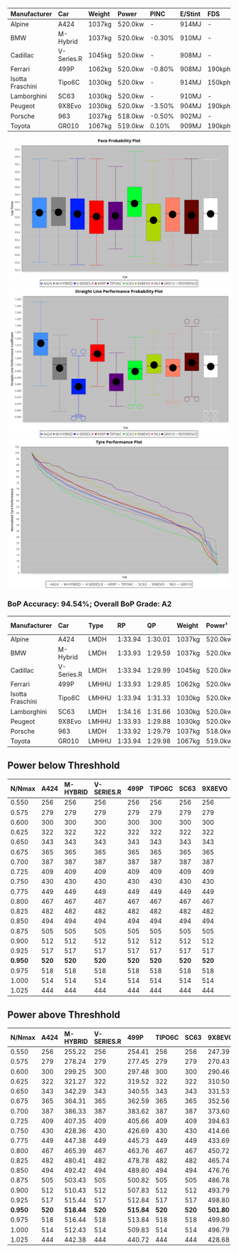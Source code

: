 | Manufacturer     | Car        | Weight | Power   | PINC    | E/Stint | FDS     |
|:-|:-|:-|:-|:-|:-|:-|
| Alpine           | A424       | 1037kg | 520.0kw |    -    | 914MJ   |    -    |
| BMW              | M-Hybrid   | 1037kg | 520.0kw | -0.30%  | 910MJ   |    -    |
| Cadillac         | V-Series.R | 1045kg | 520.0kw |    -    | 908MJ   |    -    |
| Ferrari          | 499P       | 1062kg | 520.0kw | -0.80%  | 908MJ   | 190kph  |
| Isotta Fraschini | Tipo6C     | 1030kg | 520.0kw |    -    | 914MJ   | 150kph  |
| Lamborghini      | SC63       | 1030kg | 520.0kw |    -    | 910MJ   |    -    |
| Peugeot          | 9X8Evo     | 1030kg | 520.0kw | -3.50%  | 904MJ   | 190kph  |
| Porsche          | 963        | 1037kg | 518.0kw | -0.50%  | 902MJ   |    -    |
| Toyota           | GR010      | 1067kg | 519.0kw | 0.10%   | 909MJ   | 190kph  |

![PACECHART](./IMG/AUTO.png)
![STRAIGHTLINEPERFORMANCECHART](./IMG/AUTO_sp.png)
![TYREPERFORMANCECHART](./IMG/AUTO_tw.png)

### BoP Accuracy: 94.54%; Overall BoP Grade: A2
| Manufacturer     | Car        | Type  | RP      | QP      | Weight | Power¹  | Threshhold | PINC    | Power²   | E/Stint | AVG Vmax  | FDS     | RDLC | L/Stint | BOP-Grade | Model Accuracy | Model Points | Match%  | SimDiff |
|:-|:-|:-|:-|:-|:-|:-|:-|:-|:-|:-|:-|:-|:-|:-|:-|:-|:-|:-|:-|
| Alpine           | A424       | LMDH  | 1:33.94 | 1:30.01 | 1037kg | 520.0kw | 0.0kph     |    -    | 520.00kw |  914MJ  | 316.04kph |    -    | 1.02 | 36      | ~A1       | 86.43%         | 618          | 98.44%  | ±0.04s  |
| BMW              | M-Hybrid   | LMDH  | 1:33.93 | 1:29.59 | 1037kg | 520.0kw | 210.0kph   | -0.30%  | 518.40kw |  910MJ  | 312.89kph |    -    | 1.02 | 37      | +A2       | 93.77%         | 1672         | 92.68%  | ±0.11s  |
| Cadillac         | V-Series.R | LMDH  | 1:33.94 | 1:29.99 | 1045kg | 520.0kw | 210.0kph   |    -    | 520.00kw |  908MJ  | 309.20kph |    -    | 1.02 | 37      | ~A1       | 83.12%         | 1921         | 100.00% | ±0.48s  |
| Ferrari          | 499P       | LMHHU | 1:33.93 | 1:29.85 | 1062kg | 520.0kw | 210.0kph   | -0.80%  | 515.80kw |  908MJ  | 312.85kph | 190kph  | 1.02 | 37      | ~A1       | 69.49%         | 1950         | 100.00% | ±0.41s  |
| Isotta Fraschini | Tipo6C     | LMHHU | 1:33.94 | 1:31.33 | 1030kg | 520.0kw | 0.0kph     |    -    | 520.00kw |  914MJ  | 311.81kph | 150kph  | 1.08 | 37      | +C1       | 73.56%         | 64           | 75.39%  | ±0.30s  |
| Lamborghini      | SC63       | LMDH  | 1:34.16 | 1:31.66 | 1030kg | 520.0kw | 0.0kph     |    -    | 520.00kw |  910MJ  | 312.88kph |    -    | 1.05 | 36      | +B2       | 95.82%         | 459          | 84.29%  | ±0.08s  |
| Peugeot          | 9X8Evo     | LMHHU | 1:33.93 | 1:29.88 | 1030kg | 520.0kw | 210.0kph   | -3.50%  | 501.80kw |  904MJ  | 312.37kph | 190kph  | 1.02 | 37      | ~A1       | 66.97%         | 221          | 100.00% | ±0.46s  |
| Porsche          | 963        | LMDH  | 1:33.92 | 1:29.79 | 1037kg | 518.0kw | 210.0kph   | -0.50%  | 515.40kw |  902MJ  | 312.26kph |    -    | 1.02 | 37      | ~A1       | 81.02%         | 5243         | 100.00% | ±0.28s  |
| Toyota           | GR010      | LMHHU | 1:33.94 | 1:29.98 | 1067kg | 519.0kw | 210.0kph   | 0.10%   | 519.50kw |  909MJ  | 311.54kph | 190kph  | 1.02 | 37      | ~A1       | 73.70%         | 2701         | 100.00% | ±0.24s  |

## Power below Threshhold
| N/Nmax    | A424    | M-HYBRID | V-SERIES.R | 499P    | TIPO6C  | SC63    | 9X8EVO  | 963     | GR010   |
|:-|:-|:-|:-|:-|:-|:-|:-|:-|:-|
|  0.550    |  256    |  256     |  256       |  256    |  256    |  256    |  256    |  255    |  256    |
|  0.575    |  279    |  279     |  279       |  279    |  279    |  279    |  279    |  278    |  279    |
|  0.600    |  300    |  300     |  300       |  300    |  300    |  300    |  300    |  299    |  299    |
|  0.625    |  322    |  322     |  322       |  322    |  322    |  322    |  322    |  321    |  321    |
|  0.650    |  343    |  343     |  343       |  343    |  343    |  343    |  343    |  342    |  342    |
|  0.675    |  365    |  365     |  365       |  365    |  365    |  365    |  365    |  364    |  364    |
|  0.700    |  387    |  387     |  387       |  387    |  387    |  387    |  387    |  386    |  386    |
|  0.725    |  409    |  409     |  409       |  409    |  409    |  409    |  409    |  407    |  408    |
|  0.750    |  430    |  430     |  430       |  430    |  430    |  430    |  430    |  428    |  429    |
|  0.775    |  449    |  449     |  449       |  449    |  449    |  449    |  449    |  447    |  448    |
|  0.800    |  467    |  467     |  467       |  467    |  467    |  467    |  467    |  465    |  466    |
|  0.825    |  482    |  482     |  482       |  482    |  482    |  482    |  482    |  480    |  481    |
|  0.850    |  494    |  494     |  494       |  494    |  494    |  494    |  494    |  492    |  493    |
|  0.875    |  505    |  505     |  505       |  505    |  505    |  505    |  505    |  503    |  504    |
|  0.900    |  512    |  512     |  512       |  512    |  512    |  512    |  512    |  510    |  511    |
|  0.925    |  517    |  517     |  517       |  517    |  517    |  517    |  517    |  515    |  516    |
| **0.950** | **520** | **520**  | **520**    | **520** | **520** | **520** | **520** | **518** | **519** |
|  0.975    |  518    |  518     |  518       |  518    |  518    |  518    |  518    |  516    |  517    |
|  1.000    |  514    |  514     |  514       |  514    |  514    |  514    |  514    |  512    |  513    |
|  1.025    |  444    |  444     |  444       |  444    |  444    |  444    |  444    |  442    |  443    |

## Power above Threshhold
| N/Nmax    | A424    | M-HYBRID   | V-SERIES.R | 499P       | TIPO6C  | SC63    | 9X8EVO     | 963        | GR010      |
|:-|:-|:-|:-|:-|:-|:-|:-|:-|:-|
|  0.550    |  256    |  255.22    |  256       |  254.41    |  256    |  256    |  247.39    |  254.20    |  256.26    |
|  0.575    |  279    |  278.24    |  279       |  277.45    |  279    |  279    |  270.43    |  277.22    |  279.28    |
|  0.600    |  300    |  299.25    |  300       |  297.48    |  300    |  300    |  290.46    |  297.24    |  299.30    |
|  0.625    |  322    |  321.27    |  322       |  319.52    |  322    |  322    |  310.50    |  319.25    |  321.32    |
|  0.650    |  343    |  342.29    |  343       |  340.55    |  343    |  343    |  331.53    |  340.27    |  342.34    |
|  0.675    |  365    |  364.31    |  365       |  362.59    |  365    |  365    |  352.56    |  362.29    |  364.36    |
|  0.700    |  387    |  386.33    |  387       |  383.62    |  387    |  387    |  373.60    |  383.30    |  386.39    |
|  0.725    |  409    |  407.35    |  409       |  405.66    |  409    |  409    |  394.63    |  405.32    |  408.41    |
|  0.750    |  430    |  428.36    |  430       |  426.69    |  430    |  430    |  414.66    |  426.34    |  429.43    |
|  0.775    |  449    |  447.38    |  449       |  445.73    |  449    |  449    |  433.69    |  445.35    |  448.45    |
|  0.800    |  467    |  465.39    |  467       |  463.76    |  467    |  467    |  450.72    |  463.37    |  466.47    |
|  0.825    |  482    |  480.41    |  482       |  478.78    |  482    |  482    |  465.74    |  478.38    |  481.48    |
|  0.850    |  494    |  492.42    |  494       |  489.80    |  494    |  494    |  476.76    |  489.39    |  493.49    |
|  0.875    |  505    |  503.43    |  505       |  500.82    |  505    |  505    |  486.78    |  500.40    |  504.50    |
|  0.900    |  512    |  510.43    |  512       |  507.83    |  512    |  512    |  493.79    |  507.40    |  511.51    |
|  0.925    |  517    |  515.44    |  517       |  512.84    |  517    |  517    |  498.80    |  512.41    |  516.52    |
| **0.950** | **520** | **518.44** | **520**    | **515.84** | **520** | **520** | **501.80** | **515.41** | **519.52** |
|  0.975    |  518    |  516.44    |  518       |  513.84    |  518    |  518    |  499.80    |  513.41    |  517.52    |
|  1.000    |  514    |  512.43    |  514       |  509.83    |  514    |  514    |  496.79    |  509.41    |  513.51    |
|  1.025    |  444    |  442.38    |  444       |  440.72    |  444    |  444    |  428.68    |  440.35    |  443.44    |
